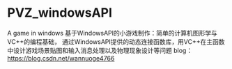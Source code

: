 # PVZ_windowsAPI
A game in windows
基于WindowsAPI的小游戏制作：简单的计算机图形学与VC++的编程基础，
通过WindowsAPI提供的动态连接函数库，用VC++在主函数中设计游戏场景贴图和输入消息处理以及物理现象设计等问题
blog：https://blog.csdn.net/wannuoge4766
